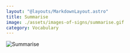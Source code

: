 ```yaml
---
layout: "@layouts/MarkdownLayout.astro"
title: Summarise
image: ./assets/images-of-signs/summarise.gif
category: Vocabulary
---
```


![Summarise](@signs/summarise.gif)
